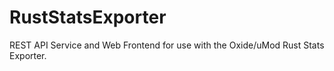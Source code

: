 # RustStatsExporter
REST API Service and Web Frontend for use with the Oxide/uMod Rust Stats Exporter.
